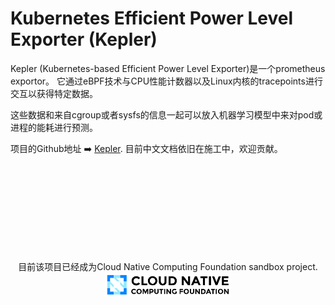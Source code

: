 # Kubernetes Efficient Power Level Exporter (Kepler)

Kepler (Kubernetes-based Efficient Power Level Exporter)是一个prometheus exportor。
它通过eBPF技术与CPU性能计数器以及Linux内核的tracepoints进行交互以获得特定数据。

这些数据和来自cgroup或者sysfs的信息一起可以放入机器学习模型中来对pod或进程的能耗进行预测。


项目的Github地址 ➡️ [Kepler](https://github.com/sustainable-computing-io/kepler).
目前中文文档依旧在施工中，欢迎贡献。

</br></br></br></br></br></br></br></br>
<p style="text-align: center;">
目前该项目已经成为Cloud Native Computing Foundation sandbox project.

<img src="cncf-color-bg.svg" width="40%" height="20%">
</p>